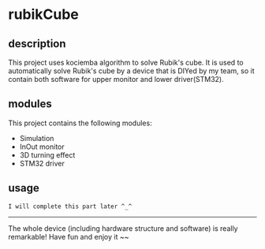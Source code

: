 # rubikCube
## description
This project uses kociemba algorithm to solve Rubik's cube.
It is used to automatically solve Rubik's cube by a device that is DIYed by my team, so it contain both software for upper monitor and lower driver(STM32).

## modules
This project contains the following modules:
- Simulation
- InOut monitor
- 3D turning effect
- STM32 driver

## usage
`I will complete this part later ^_^ `

****
The whole device (including hardware structure and software) is really remarkable!
Have fun and enjoy it ~~
